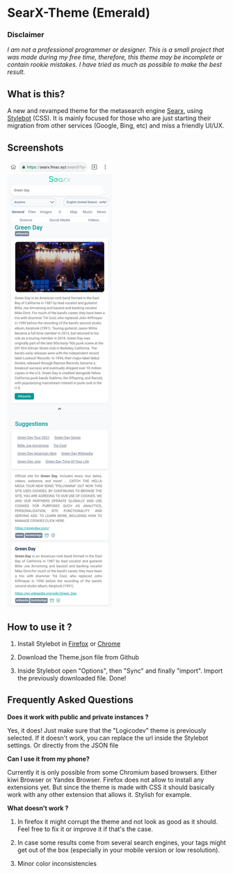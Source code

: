 # SearX-Theme (Emerald)

### Disclaimer

_I am not a professional programmer or designer. This is a small project that was made during my free time, therefore, this theme may be incomplete or contain rookie mistakes. I have tried as much as possible to make the best result._

## What is this?

A new and revamped theme for the metasearch engine [Searx](https://github.com/searx/searx), using [Stylebot](https://github.com/ankit/stylebot) (CSS). It is mainly focused for those who are just starting their migration from other services (Google, Bing, etc) and miss a friendly UI/UX.

## Screenshots

![](https://github.com/LeslyeCream/Searx-Theme/raw/main/Screenshot.png)
## How to use it ? 

1. Install Stylebot in [Firefox](https://addons.mozilla.org/en-US/firefox/addon/stylebot-web/) or [Chrome](https://chrome.google.com/webstore/detail/stylebot/oiaejidbmkiecgbjeifoejpgmdaleoha)

2. Download the Theme.json file from Github

3. Inside Stylebot open "Options", then "Sync" and finally "import". Import the previously downloaded file. Done! 

## Frequently Asked Questions

**Does it work with public and private instances ?**

Yes, it does! Just make sure that the "Logicodev" theme is previously selected. If it doesn't work, you can replace the url inside the Stylebot settings. Or directly from the JSON file

**Can I use it from my phone?**

Currently it is only possible from some Chromium based browsers. Either kiwi Browser or Yandex Browser. Firefox does not allow to install any extensions yet. But since the theme is made with CSS it should basically work with any other extension that allows it. Stylish for example. 

**What doesn't work ?**

1. In firefox it might corrupt the theme and not look as good as it should. Feel free to fix it or improve it if that's the case.

2. In case some results come from several search engines, your tags might get out of the box (especially in your mobile version or low resolution).

3. Minor color inconsistencies



